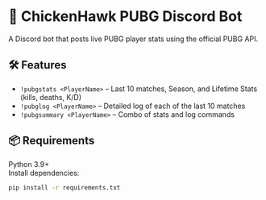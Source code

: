 # 🐔 ChickenHawk PUBG Discord Bot

A Discord bot that posts live PUBG player stats using the official PUBG API.

## 🛠 Features

- `!pubgstats <PlayerName>` – Last 10 matches, Season, and Lifetime Stats (kills, deaths, K/D)
- `!pubglog <PlayerName>` – Detailed log of each of the last 10 matches
- `!pubgsummary <PlayerName>` – Combo of stats and log commands

## 📦 Requirements

Python 3.9+  
Install dependencies:

```bash
pip install -r requirements.txt
